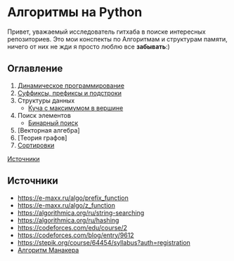 # Алгоритмы на Python
Привет, уважаемый исследователь гитхаба в поиске интересных репозиториев.
Это мои конспекты по Алгоритмам и структурам памяти, ничего от них не жди
я просто люблю все **забывать**:)

## Оглавление
1. [Динамическое программирование](Динамическое%20программирование)
2. [Суффиксы, префиксы и подстроки](Суффиксы,%20префиксы%20и%20подстроки)
3. Структуры данных
    + [Куча с максимумом в вершине](#max-heap)
4. Поиск элементов
    + [Бинарный поиск](#binary-search)
5. [Векторная алгебра]
6. [Теория графов]
7. [Сортировки](Сортировки)

[Источники](#sorces)


## <a name="sorces"></a> Источники
+ https://e-maxx.ru/algo/prefix_function
+ https://e-maxx.ru/algo/z_function
+ https://algorithmica.org/ru/string-searching
+ https://algorithmica.org/ru/hashing
+ https://codeforces.com/edu/course/2
+ https://codeforces.com/blog/entry/9612
+ https://stepik.org/course/64454/syllabus?auth=registration
+ [Алгоритм Манакера](https://neerc.ifmo.ru/wiki/index.php?title=Алгоритм_Манакера)
